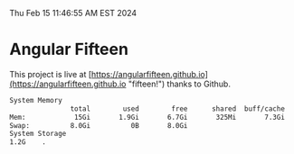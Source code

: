 Thu Feb 15 11:46:55 AM EST 2024

# Angular Fifteen


This project is live at [https://angularfifteen.github.io](https://angularfifteen.github.io "fifteen!") thanks to Github.

```bash
System Memory
               total        used        free      shared  buff/cache   available
Mem:            15Gi       1.9Gi       6.7Gi       325Mi       7.3Gi        13Gi
Swap:          8.0Gi          0B       8.0Gi
System Storage
1.2G	.
